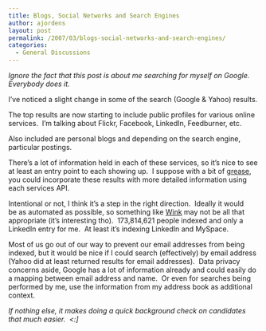 ```yaml
---
title: Blogs, Social Networks and Search Engines
author: ajordens
layout: post
permalink: /2007/03/blogs-social-networks-and-search-engines/
categories:
  - General Discussions
---
```

<p dir="ltr" style="MARGIN-RIGHT: 0px">
  <em>Ignore the fact that this post is about me searching for myself on Google.&nbsp; Everybody does it.</em>
</p>

<p dir="ltr" style="MARGIN-RIGHT: 0px">
  I&rsquo;ve noticed a slight change in some of the search (Google & Yahoo) results.
</p>

<p dir="ltr" style="MARGIN-RIGHT: 0px">
  The top results are now starting to include public profiles for various online services.&nbsp; I&rsquo;m talking about Flickr, Facebook, LinkedIn, Feedburner, etc.&nbsp;
</p>

<p dir="ltr" style="MARGIN-RIGHT: 0px">
  Also included are personal blogs and depending on the search engine, particular postings.
</p>

<p dir="ltr" style="MARGIN-RIGHT: 0px">
  There&rsquo;s a lot of information held in each of these services, so it&rsquo;s nice to see at least an entry point to each showing up.&nbsp; I suppose with a bit of <a href="http://www.greasespot.net/">grease</a>, you could incorporate these results with more detailed information using each services API.&nbsp;
</p>

<p dir="ltr" style="MARGIN-RIGHT: 0px">
  Intentional or not, I think it&rsquo;s a step in the right direction.&nbsp;&nbsp;Ideally it would be&nbsp;as automated as possible, so something like <a href="http://www.wink.com/">Wink</a>&nbsp;may not be all that appropriate (it&rsquo;s interesting tho).&nbsp; 173,814,621 people indexed and only a LinkedIn entry for me.&nbsp; At least it&rsquo;s indexing LinkedIn and MySpace.&nbsp;
</p>

<p dir="ltr" style="MARGIN-RIGHT: 0px">
  Most of us go out of our way to prevent our email addresses from being indexed, but it would be nice if I could search (effectively) by email address (Yahoo did at least returned results for email addresses).&nbsp; Data privacy concerns aside, Google&nbsp;has a lot of information already and could easily do a mapping between email address and name.&nbsp; Or even for searches being performed by me, use the information from my address book as additional context.
</p>

<p dir="ltr" style="MARGIN-RIGHT: 0px">
  <em>If nothing else, it makes doing a quick background check on candidates that much easier.&nbsp; <:]</em>
</p>